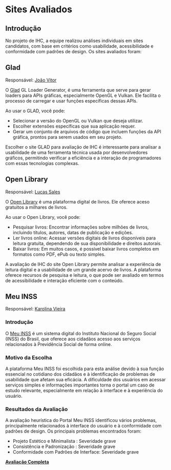 # Sites Avaliados

## Introdução

No projeto de IHC, a equipe realizou análises individuais em sites candidatos, com base em critérios como usabilidade, acessibilidade e conformidade com padrões de design. Os sites avaliados foram:

## Glad
Responsável: [João Vitor](https://github.com/Gam13)
  
O [Glad](https://glad.dav1d.de/) GL Loader Generator, é uma ferramenta que serve para gerar loaders para APIs gráficas, especialmente OpenGL e Vulkan. Ele facilita o processo de carregar e usar funções específicas dessas APIs.

Ao usar o GLAD, você pode:

- Selecionar a versão do OpenGL ou Vulkan que deseja utilizar.
- Escolher extensões específicas que sua aplicação requer.
- Gerar um conjunto de arquivos de código que incluem funções da API gráfica, prontos para serem usados em seu projeto.

Escolher o site GLAD para avaliação de IHC é interessante para analisar a usabilidade de uma ferramenta técnica usada por desenvolvedores gráficos, permitindo verificar a eficiência e a interação de programadores com essas tecnologias complexas.

## Open Library
Responsável: [Lucas Sales](https://github.com/Lux-Sales)

O [Open Library](https://openlibrary.org/) é uma plataforma digital de livros. Ele oferece aceso gratuitos a milhares de livros.

Ao usar o Open Library, você pode:

- Pesquisar livros: Encontrar informações sobre milhões de livros, incluindo títulos, autores, datas de publicação e edições.
- Ler livros online: Acessar versões digitais de livros disponíveis para leitura gratuita, dependendo de sua disponibilidade e direitos autorais.
- Baixar livros: Em muitos casos, é possível baixar livros completos em formatos como PDF, ePub ou texto simples.

A avaliação de IHC do site Open Library permite analisar a experiência de leitura digital e a usabilidade de um grande acervo de livros. A plataforma oferece recursos de pesquisa e leitura, o que pode ser avaliado em termos de acessibilidade e interação eficiente com o conteúdo.
  
## Meu INSS
Responsável: [Karolina Vieira](https://github.com/Karolina91)

### Introdução

O [Meu INSS](https://meu.inss.gov.br/#/login) é um sistema digital do Instituto Nacional do Seguro Social (INSS) do Brasil, que oferece aos cidadãos acesso aos serviços relacionados à Previdência Social de forma online.

### Motivo da Escolha

A plataforma Meu INSS foi escolhida para esta análise devido à sua função essencial no cotidiano dos cidadãos e à identificação de problemas de usabilidade que afetam sua eficácia. A dificuldade dos usuários em acessar serviços simples e informações importantes torna o portal um caso de estudo relevante, especialmente em relação à interface e à experiência do usuário.

### Resultados da Avaliação

A avaliação heurística do Portal Meu INSS identificou vários problemas, principalmente relacionados à interface do usuário e à conformidade com padrões de design. Os principais problemas encontrados foram:

- Projeto Estético e Minimalista : Severidade grave
- Consistência e Padronização : Severidade grave
- Conformidade com Padrões de Interface: Severidade grave

**[Avaliação Completa](MeuINSS.pdf)**

